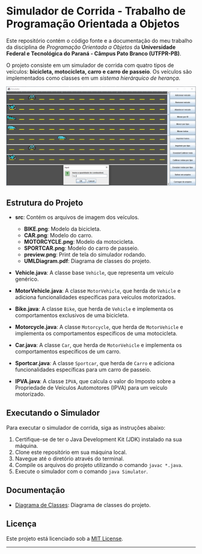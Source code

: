# Simulador de Corrida - Trabalho de Programação Orientada a Objetos

Este repositório contém o código fonte e a documentação do meu trabalho da disciplina de _Programação Orientada a Objetos_ da **Universidade Federal e Tecnológica do Paraná - Câmpus Pato Branco (UTFPR-PB)**.

O projeto consiste em um simulador de corrida com quatro tipos de veículos: **bicicleta, motocicleta, carro e carro de passeio**. Os veículos são implementados como classes em um _sistema hierárquico de herança_.

![Preview do Projeto](src/preview.png)

## Estrutura do Projeto

- **src**: Contém os arquivos de imagem dos veículos.

  - **BIKE.png**: Modelo da bicicleta.
  - **CAR.png**: Modelo do carro.
  - **MOTORCYCLE.png**: Modelo da motocicleta.
  - **SPORTCAR.png**: Modelo do carro de passeio.
  - **preview.png**: Print de tela do simulador rodando.
  - **UMLDiagram.pdf**: Diagrama de classes do projeto.

- **Vehicle.java**: A classe base `Vehicle`, que representa um veículo genérico.
- **MotorVehicle.java**: A classe `MotorVehicle`, que herda de `Vehicle` e adiciona funcionalidades específicas para veículos motorizados.
- **Bike.java**: A classe `Bike`, que herda de `Vehicle` e implementa os comportamentos exclusivos de uma bicicleta.
- **Motorcycle.java**: A classe `Motorcycle`, que herda de `MotorVehicle` e implementa os comportamentos específicos de uma motocicleta.
- **Car.java**: A classe `Car`, que herda de `MotorVehicle` e implementa os comportamentos específicos de um carro.
- **Sportcar.java**: A classe `Sportcar`, que herda de `Carro` e adiciona funcionalidades específicas para um carro de passeio.
- **IPVA.java**: A classe `IPVA`, que calcula o valor do Imposto sobre a Propriedade de Veículos Automotores (IPVA) para um veículo motorizado.

## Executando o Simulador

Para executar o simulador de corrida, siga as instruções abaixo:

1. Certifique-se de ter o Java Development Kit (JDK) instalado na sua máquina.
2. Clone este repositório em sua máquina local.
3. Navegue até o diretório através do terminal.
4. Compile os arquivos do projeto utilizando o comando `javac *.java`.
5. Execute o simulador com o comando `java Simulator`.

## Documentação

- [Diagrama de Classes](UMLDiagram.pdf): Diagrama de classes do projeto.

## Licença

Este projeto está licenciado sob a [MIT License](LICENSE).

---
